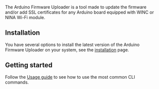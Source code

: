 The Arduino Firmware Uploader is a tool made to update the firmware and/or add SSL certificates for any Arduino board
equipped with WINC or NINA Wi-Fi module.

## Installation

You have several options to install the latest version of the Arduino Firmware Uploader on your system, see the
[installation] page.

## Getting started

Follow the [Usage guide] to see how to use the most common CLI commands.

[installation]: installation.md
[usage guide]: usage.md
